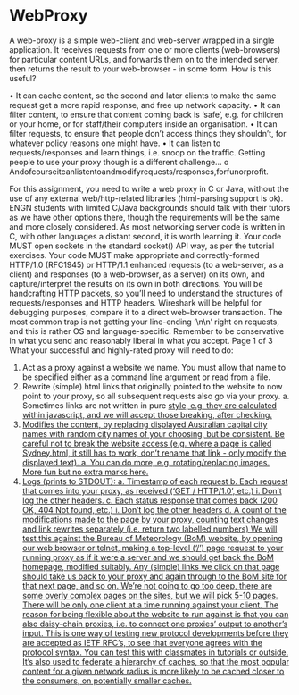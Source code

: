 # WebProxy

A web-proxy is a simple web-client and web-server wrapped in a single application. It receives requests from one or more clients (web-browsers) for particular content URLs, and forwards them on to the intended server, then returns the result to your web-browser - in some form. How is this useful?

• It can cache content, so the second and later clients to make the same request get a more rapid response, and free up network capacity.
• It can filter content, to ensure that content coming back is ‘safe’, e.g. for children or your home, or for staff/their computers inside an organisation.
• It can filter requests, to ensure that people don’t access things they shouldn’t, for whatever policy reasons one might have.
• It can listen to requests/responses and learn things, i.e. snoop on the traffic. Getting people to use your proxy though is a different challenge...
o Andofcourseitcanlistentoandmodifyrequests/responses,forfunorprofit.

For this assignment, you need to write a web proxy in C or Java, without the use of any external web/http-related libraries (html-parsing support is ok). ENGN students with limited C/Java backgrounds should talk with their tutors as we have other options there, though the requirements will be the same and more closely considered. As most networking server code is written in C, with other languages a distant second, it is worth learning it.
Your code MUST open sockets in the standard socket() API way, as per the tutorial exercises. Your code MUST make appropriate and correctly-formed HTTP/1.0 (RFC1945) or HTTP/1.1 enhanced requests (to a web-server, as a client) and responses (to a web-browser, as a server) on its own, and capture/interpret the results on its own in both directions. You will be handcrafting HTTP packets, so you’ll need to understand the structures of requests/responses and HTTP headers.
Wireshark will be helpful for debugging purposes, compare it to a direct web-browser transaction. The most common trap is not getting your line-ending ‘\n\n’ right on requests, and this is rather OS and language-specific. Remember to be conservative in what you send and reasonably liberal in what you accept.
 Page 1 of 3
What your successful and highly-rated proxy will need to do:
1. Act as a proxy against a website we name. You must allow that name to be specified either as a command line argument or read from a file.
2. Rewrite (simple) html links that originally pointed to the website to now point to your proxy, so all subsequent requests also go via your proxy.
a. Sometimes links are not written in pure <a href=”...”> style, e.g. they are calculated within javascript, and we will accept those breaking, after checking.
3. Modifies the content, by replacing displayed Australian capital city names with random city names of your choosing, but be consistent. Be careful not to break the website access (e.g. where a page is called Sydney.html, it still has to work, don’t rename that link - only modify the displayed text).
a. You can do more, e.g. rotating/replacing images. More fun but no extra marks here.
4. Logs (prints to STDOUT):
a. Timestamp of each request
b. Each request that comes into your proxy, as received (‘GET / HTTP/1.0’, etc.)
i. Don’t log the other headers.
c. Each status response that comes back (200 OK, 404 Not found, etc.)
i. Don’t log the other headers
d. A count of the modifications made to the page by your proxy, counting text changes
and link rewrites separately (i.e. return two labelled numbers)
We will test this against the Bureau of Meteorology (BoM) website, by opening our web browser or telnet, making a top-level (‘/’) page request to your running proxy as if it were a server and we should get back the BoM homepage, modified suitably. Any (simple) links we click on that page should take us back to your proxy and again through to the BoM site for that next page, and so on. We’re not going to go too deep, there are some overly complex pages on the sites, but we will pick 5-10 pages. There will be only one client at a time running against your client.
The reason for being flexible about the website to run against is that you can also daisy-chain proxies, i.e. to connect one proxies’ output to another’s input. This is one way of testing new protocol developments before they are accepted as IETF RFC’s, to see that everyone agrees with the protocol syntax. You can test this with classmates in tutorials or outside. It’s also used to federate a hierarchy of caches, so that the most popular content for a given network radius is more likely to be cached closer to the consumers, on potentially smaller caches.

